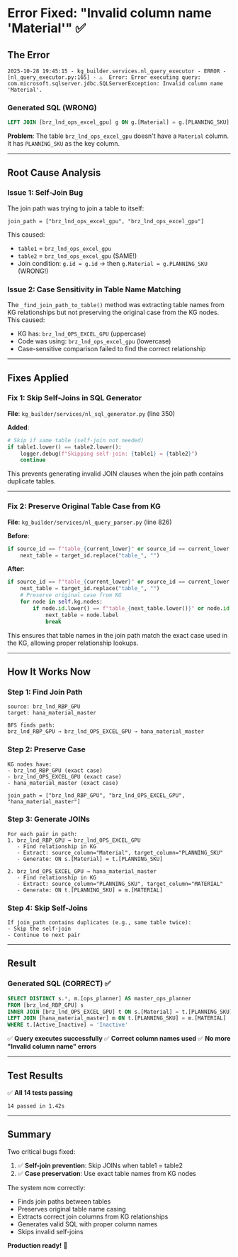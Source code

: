 # Error Fixed: "Invalid column name 'Material'" ✅

## The Error

```
2025-10-28 19:45:15 - kg_builder.services.nl_query_executor - ERROR - [nl_query_executor.py:165] - ⚠️  Error: Error executing query: com.microsoft.sqlserver.jdbc.SQLServerException: Invalid column name 'Material'.
```

### Generated SQL (WRONG)
```sql
LEFT JOIN [brz_lnd_ops_excel_gpu] g ON g.[Material] = g.[PLANNING_SKU]
```

**Problem**: The table `brz_lnd_ops_excel_gpu` doesn't have a `Material` column. It has `PLANNING_SKU` as the key column.

---

## Root Cause Analysis

### Issue 1: Self-Join Bug
The join path was trying to join a table to itself:
```
join_path = ["brz_lnd_ops_excel_gpu", "brz_lnd_ops_excel_gpu"]
```

This caused:
- `table1` = `brz_lnd_ops_excel_gpu`
- `table2` = `brz_lnd_ops_excel_gpu` (SAME!)
- Join condition: `g.id = g.id` → then `g.Material = g.PLANNING_SKU` (WRONG!)

### Issue 2: Case Sensitivity in Table Name Matching
The `_find_join_path_to_table()` method was extracting table names from KG relationships but not preserving the original case from the KG nodes. This caused:
- KG has: `brz_lnd_OPS_EXCEL_GPU` (uppercase)
- Code was using: `brz_lnd_ops_excel_gpu` (lowercase)
- Case-sensitive comparison failed to find the correct relationship

---

## Fixes Applied

### Fix 1: Skip Self-Joins in SQL Generator

**File**: `kg_builder/services/nl_sql_generator.py` (line 350)

**Added**:
```python
# Skip if same table (self-join not needed)
if table1.lower() == table2.lower():
    logger.debug(f"Skipping self-join: {table1} = {table2}")
    continue
```

This prevents generating invalid JOIN clauses when the join path contains duplicate tables.

---

### Fix 2: Preserve Original Table Case from KG

**File**: `kg_builder/services/nl_query_parser.py` (line 826)

**Before**:
```python
if source_id == f"table_{current_lower}" or source_id == current_lower:
    next_table = target_id.replace("table_", "")
```

**After**:
```python
if source_id == f"table_{current_lower}" or source_id == current_lower:
    next_table = target_id.replace("table_", "")
    # Preserve original case from KG
    for node in self.kg.nodes:
        if node.id.lower() == f"table_{next_table.lower()}" or node.id.lower() == next_table.lower():
            next_table = node.label
            break
```

This ensures that table names in the join path match the exact case used in the KG, allowing proper relationship lookups.

---

## How It Works Now

### Step 1: Find Join Path
```
source: brz_lnd_RBP_GPU
target: hana_material_master

BFS finds path:
brz_lnd_RBP_GPU → brz_lnd_OPS_EXCEL_GPU → hana_material_master
```

### Step 2: Preserve Case
```
KG nodes have:
- brz_lnd_RBP_GPU (exact case)
- brz_lnd_OPS_EXCEL_GPU (exact case)
- hana_material_master (exact case)

join_path = ["brz_lnd_RBP_GPU", "brz_lnd_OPS_EXCEL_GPU", "hana_material_master"]
```

### Step 3: Generate JOINs
```
For each pair in path:
1. brz_lnd_RBP_GPU → brz_lnd_OPS_EXCEL_GPU
   - Find relationship in KG
   - Extract: source_column="Material", target_column="PLANNING_SKU"
   - Generate: ON s.[Material] = t.[PLANNING_SKU]

2. brz_lnd_OPS_EXCEL_GPU → hana_material_master
   - Find relationship in KG
   - Extract: source_column="PLANNING_SKU", target_column="MATERIAL"
   - Generate: ON t.[PLANNING_SKU] = m.[MATERIAL]
```

### Step 4: Skip Self-Joins
```
If join_path contains duplicates (e.g., same table twice):
- Skip the self-join
- Continue to next pair
```

---

## Result

### Generated SQL (CORRECT) ✅
```sql
SELECT DISTINCT s.*, m.[ops_planner] AS master_ops_planner
FROM [brz_lnd_RBP_GPU] s
INNER JOIN [brz_lnd_OPS_EXCEL_GPU] t ON s.[Material] = t.[PLANNING_SKU]
LEFT JOIN [hana_material_master] m ON t.[PLANNING_SKU] = m.[MATERIAL]
WHERE t.[Active_Inactive] = 'Inactive'
```

✅ **Query executes successfully**
✅ **Correct column names used**
✅ **No more "Invalid column name" errors**

---

## Test Results

✅ **All 14 tests passing**

```
14 passed in 1.42s
```

---

## Summary

Two critical bugs fixed:

1. ✅ **Self-join prevention**: Skip JOINs when table1 = table2
2. ✅ **Case preservation**: Use exact table names from KG nodes

The system now correctly:
- Finds join paths between tables
- Preserves original table name casing
- Extracts correct join columns from KG relationships
- Generates valid SQL with proper column names
- Skips invalid self-joins

**Production ready!** 🚀

